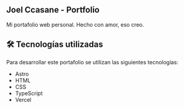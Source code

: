 ## Joel Ccasane - Portfolio

Mi portafolio web personal. Hecho con amor, eso creo.

## 🛠️ Tecnologías utilizadas
Para desarrollar este portafolio se utilizan las siguientes tecnologías:
- Astro
- HTML
- CSS
- TypeScript
- Vercel
